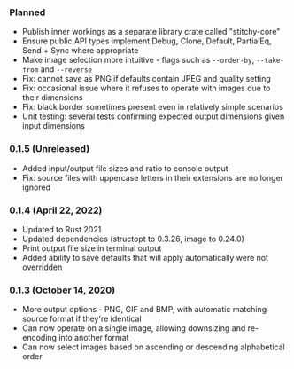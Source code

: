 
### Planned

- Publish inner workings as a separate library crate called "stitchy-core"
- Ensure public API types implement Debug, Clone, Default, PartialEq, Send + Sync where appropriate
- Make image selection more intuitive - flags such as `--order-by`, `--take-from` and `--reverse`
- Fix: cannot save as PNG if defaults contain JPEG and quality setting
- Fix: occasional issue where it refuses to operate with images due to their dimensions
- Fix: black border sometimes present even in relatively simple scenarios
- Unit testing: several tests confirming expected output dimensions given input dimensions

### 0.1.5 (Unreleased)

- Added input/output file sizes and ratio to console output
- Fix: source files with uppercase letters in their extensions are no longer ignored

### 0.1.4 (April 22, 2022)

- Updated to Rust 2021
- Updated dependencies (structopt to 0.3.26, image to 0.24.0)
- Print output file size in terminal output
- Added ability to save defaults that will apply automatically were not overridden

### 0.1.3 (October 14, 2020)

- More output options - PNG, GIF and BMP, with automatic matching source format if they're identical
- Can now operate on a single image, allowing downsizing and re-encoding into another format
- Can now select images based on ascending or descending alphabetical order
